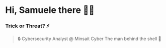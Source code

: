 # Hi, Samuele there 👋🏻

### Trick or Threat? ⚡️
> 🔒 Cybersecurity Analyst @ Minsait Cyber 
The man behind the shell 👾

 


 



